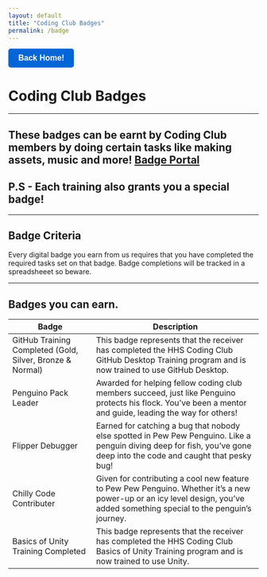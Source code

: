 ```yaml
---
layout: default
title: "Coding Club Badges"
permalink: /badge
---
```

<script src="https://penguino.instatus.com/en/25e02ceb/widget/script.js">
</script>

<a href="https://penguinogame.me">
  <button class="cayman-button">Back Home!</button>
</a>

<style>
  .cayman-button {
    background-color: #0366d6; /* Blue background */
    color: #fff; /* White text */
    border: none;
    padding: 10px 20px;
    font-size: 16px;
    font-weight: bold;
    border-radius: 5px;
    cursor: pointer;
    transition: background-color 0.3s;
  }
  
  .cayman-button:hover {
    background-color: #0056b3; /* Darker blue on hover */
  }
  
  .cayman-button:focus {
    outline: none;
    box-shadow: 0 0 0 3px rgba(3, 102, 214, 0.5); /* Blue outline on focus */
  }
</style>

# Coding Club Badges

***


## These badges can be earnt by Coding Club members by doing certain tasks like making assets, music and more! [Badge Portal](https://badgr.com/public/issuers/4irYyI2ATOqJGZzIuYixuQ/badges)

## P.S - Each training also grants you a special badge!

***

## Badge Criteria
Every digital badge you earn from us requires that you have completed the required tasks set on that badge. Badge completions will be tracked in a spreadsheeet so beware.

***

## Badges you can earn.
| Badge                                                     | Description                                                                                                                                                                 |
|-----------------------------------------------------------|-----------------------------------------------------------------------------------------------------------------------------------------------------------------------------|
| GitHub Training Completed (Gold, Silver, Bronze & Normal) | This badge represents that the receiver has completed the HHS Coding Club GitHub Desktop Training program and is now trained to use GitHub Desktop.                         |
| Penguino Pack Leader                                      | Awarded for helping fellow coding club members succeed, just like Penguino protects his flock. You’ve been a mentor and guide, leading the way for others!                  |
| Flipper Debugger                                          | Earned for catching a bug that nobody else spotted in Pew Pew Penguino. Like a penguin diving deep for fish, you’ve gone deep into the code and caught that pesky bug!      |
| Chilly Code Contributer                                   | Given for contributing a cool new feature to Pew Pew Penguino. Whether it’s a new power-up or an icy level design, you’ve added something special to the penguin’s journey. |
| Basics of Unity Training Completed                        | This badge represents that the receiver has completed the HHS Coding Club Basics of Unity Training program and is now trained to use Unity.                                 |
